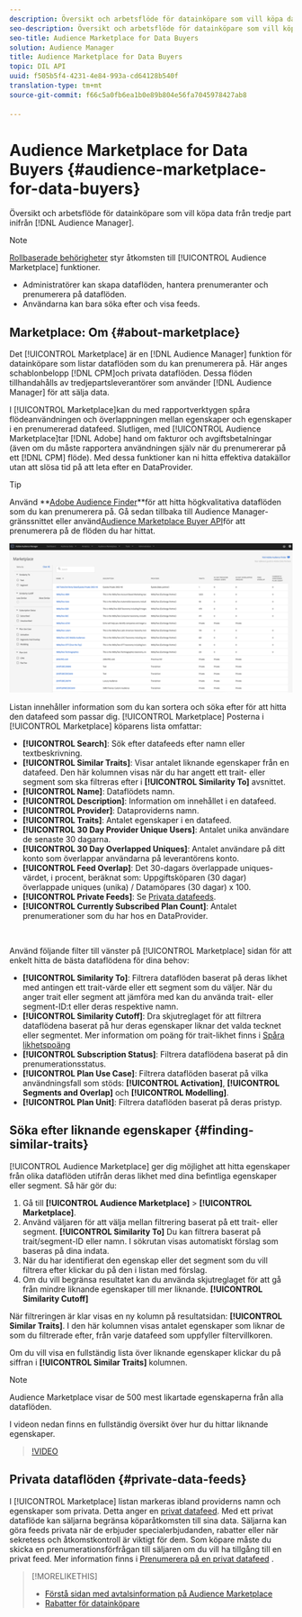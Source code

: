 ```yaml
---
description: Översikt och arbetsflöde för datainköpare som vill köpa data från tredje part inifrån Audience Manager
seo-description: Översikt och arbetsflöde för datainköpare som vill köpa data från tredje part inifrån Audience Manager
seo-title: Audience Marketplace for Data Buyers
solution: Audience Manager
title: Audience Marketplace for Data Buyers
topic: DIL API
uuid: f505b5f4-4231-4e84-993a-cd64128b540f
translation-type: tm+mt
source-git-commit: f66c5a0fb6ea1b0e89b804e56fa7045978427ab8

---
```



# Audience Marketplace for Data Buyers {#audience-marketplace-for-data-buyers}

Översikt och arbetsflöde för datainköpare som vill köpa data från tredje part inifrån [!DNL Audience Manager].

>[!NOTE]
>[Rollbaserade behörigheter](../../../reporting/reports-dashboard.md) styr åtkomsten till [!UICONTROL Audience Marketplace] funktioner.
>
>* Administratörer kan skapa dataflöden, hantera prenumeranter och prenumerera på dataflöden.
>* Användarna kan bara söka efter och visa feeds.


## Marketplace: Om {#about-marketplace}

<!-- c_marketplace_about.xml -->

Det [!UICONTROL Marketplace] är en [!DNL Audience Manager] funktion för datainköpare som listar dataflöden som du kan prenumerera på. Här anges schablonbelopp [!DNL CPM]och privata dataflöden. Dessa flöden tillhandahålls av tredjepartsleverantörer som använder [!DNL Audience Manager] för att sälja data.

I [!UICONTROL Marketplace]kan du med rapportverktygen spåra flödeanvändningen och överlappningen mellan egenskaper och egenskaper i en prenumererad datafeed. Slutligen, med [!UICONTROL Audience Marketplace]tar [!DNL Adobe] hand om fakturor och avgiftsbetalningar (även om du måste rapportera användningen själv när du prenumererar på ett [!DNL CPM] flöde). Med dessa funktioner kan ni hitta effektiva datakällor utan att slösa tid på att leta efter en DataProvider.

>[!TIP]
>
>Använd **[Adobe Audience Finder](https://www.adobe-audience-finder.com/)**för att hitta högkvalitativa dataflöden som du kan prenumerera på. Gå sedan tillbaka till Audience Manager-gränssnittet eller använd[Audience Marketplace Buyer API](https://bank.demdex.com/portal/swagger/index.html#/Audience_Marketplace_Buyer_API)för att prenumerera på de flöden du har hittat.

![customer-marketplace-overview](assets/buyer-marketplace-overview.png)

Listan innehåller information som du kan sortera och söka efter för att hitta den datafeed som passar dig. [!UICONTROL Marketplace] Posterna i [!UICONTROL Marketplace] köparens lista omfattar:

* **[!UICONTROL Search]**: Sök efter datafeeds efter namn eller textbeskrivning.
* **[!UICONTROL Similar Traits]**: Visar antalet liknande egenskaper från en datafeed. Den här kolumnen visas när du har angett ett trait- eller segment som ska filtreras efter i **[!UICONTROL Similarity To]** avsnittet.
* **[!UICONTROL Name]**: Dataflödets namn.
* **[!UICONTROL Description]**: Information om innehållet i en datafeed.
* **[!UICONTROL Provider]**: Dataproviderns namn.
* **[!UICONTROL Traits]**: Antalet egenskaper i en datafeed.
* **[!UICONTROL 30 Day Provider Unique Users]**: Antalet unika användare de senaste 30 dagarna.
* **[!UICONTROL 30 Day Overlapped Uniques]**: Antalet användare på ditt konto som överlappar användarna på leverantörens konto.
* **[!UICONTROL Feed Overlap]**: Det 30-dagars överlappade uniques-värdet, i procent, beräknat som: Uppgiftsköparen (30 dagar) överlappade uniques (unika) / Datamöpares (30 dagar) x 100.
* **[!UICONTROL Private Feeds]**: Se [Privata datafeeds](../../../features/audience-marketplace/marketplace-private-feeds.md).
* **[!UICONTROL Currently Subscribed Plan Count]**: Antalet prenumerationer som du har hos en DataProvider.

 

Använd följande filter till vänster på [!UICONTROL Marketplace] sidan för att enkelt hitta de bästa dataflödena för dina behov:

* **[!UICONTROL Similarity To]**: Filtrera dataflöden baserat på deras likhet med antingen ett trait-värde eller ett segment som du väljer. När du anger trait eller segment att jämföra med kan du använda trait- eller segment-ID:t eller deras respektive namn.
* **[!UICONTROL Similarity Cutoff]**: Dra skjutreglaget för att filtrera dataflödena baserat på hur deras egenskaper liknar det valda tecknet eller segmentet. Mer information om poäng för trait-likhet finns i [Spåra likhetspoäng](../../segments/trait-recommendations.md#trait-similarity-score)
* **[!UICONTROL Subscription Status]**: Filtrera dataflödena baserat på din prenumerationsstatus.
* **[!UICONTROL Plan Use Case]**: Filtrera dataflöden baserat på vilka användningsfall som stöds: **[!UICONTROL Activation]**, **[!UICONTROL Segments and Overlap]** och **[!UICONTROL Modelling]**.
* **[!UICONTROL Plan Unit]**: Filtrera dataflöden baserat på deras pristyp.

## Söka efter liknande egenskaper {#finding-similar-traits}

[!UICONTROL Audience Marketplace] ger dig möjlighet att hitta egenskaper från olika dataflöden utifrån deras likhet med dina befintliga egenskaper eller segment. Så här gör du:

1. Gå till **[!UICONTROL Audience Marketplace]** > **[!UICONTROL Marketplace]**.
2. Använd väljaren för att välja mellan filtrering baserat på ett trait- eller segment. **[!UICONTROL Similarity To]** Du kan filtrera baserat på trait/segment-ID eller namn. I sökrutan visas automatiskt förslag som baseras på dina indata.
3. När du har identifierat den egenskap eller det segment som du vill filtrera efter klickar du på den i listan med förslag.
4. Om du vill begränsa resultatet kan du använda skjutreglaget för att gå från mindre liknande egenskaper till mer liknande. **[!UICONTROL Similarity Cutoff]**

När filtreringen är klar visas en ny kolumn på resultatsidan: **[!UICONTROL Similar Traits]**. I den här kolumnen visas antalet egenskaper som liknar de som du filtrerade efter, från varje datafeed som uppfyller filtervillkoren.

Om du vill visa en fullständig lista över liknande egenskaper klickar du på siffran i **[!UICONTROL Similar Traits]** kolumnen.

>[!NOTE]
>
> Audience Marketplace visar de 500 mest likartade egenskaperna från alla dataflöden.

I videon nedan finns en fullständig översikt över hur du hittar liknande egenskaper.

>[!VIDEO](https://video.tv.adobe.com/v/29370/)

## Privata dataflöden {#private-data-feeds}

I [!UICONTROL Marketplace] listan markeras ibland providerns namn och egenskaper som privata. Detta anger en [privat datafeed](../../../features/audience-marketplace/marketplace-private-feeds.md). Med ett privat dataflöde kan säljarna begränsa köparåtkomsten till sina data. Säljarna kan göra feeds privata när de erbjuder specialerbjudanden, rabatter eller när sekretess och åtkomstkontroll är viktigt för dem. Som köpare måste du skicka en prenumerationsförfrågan till säljaren om du vill ha tillgång till en privat feed. Mer information finns i [Prenumerera på en privat datafeed](../../../features/audience-marketplace/marketplace-data-buyers/marketplace-manage-subscriptions.md#subscript-private-data-feed) .

>[!MORELIKETHIS]
>
>* [Förstå sidan med avtalsinformation på Audience Marketplace](../../../features/audience-marketplace/marketplace-data-buyers/marketplace-manage-subscriptions.md#marketplace-buyer-details)
>* [Rabatter för datainköpare](../../../features/audience-marketplace/marketplace-data-buyers/marketplace-manage-subscriptions.md#buyer-discount)

